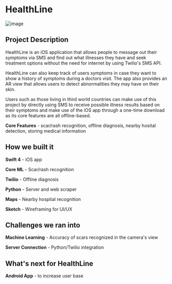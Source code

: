 # HealthLine

![image](http://u.cubeupload.com/coding_ninja24/mergefromofoct1.jpg)

## Project Description

HealthLine is an iOS application that allows people to message out their symptoms via SMS and find out what illnesses they have and seek treatment options without the need for internet by using Twilio's SMS API.

HealthLine can also keep track of users symptoms in case they want to show a history of symptoms during a doctors visit. The app also provides an AR view that allows users to detect abnormalities they may have on their skin.

Users such as those living in third world countries can make use of this project by directly using SMS to receive possible illness results based on their symptoms and make use of the iOS app through a one-time download as its core features are all offline-based.

**Core Features** - scar/rash recognition, offline diagnosis, nearby hosital detection, storing medical information

## How we built it

**Swift 4** - iOS app

**Core ML** - Scar/rash recognition

**Twilio** - Offline diagnosis 

**Python** - Server and web scraper

**Maps** - Nearby hospital recognition

**Sketch** - Wireframing for UI/UX

## Challenges we ran into

**Machine Learning** - Accuracy of scars recognized in the camera's view

**Server Connection** - Python/Twilio integration

## What's next for HealthLine

**Android App** - to increase user base
